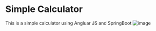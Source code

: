 # Simple Calculator
This is a simple calculator using Angluar JS and SpringBoot
![image](https://user-images.githubusercontent.com/96186143/227659154-67afdda0-95c7-4b26-9661-77003df3a057.png)
